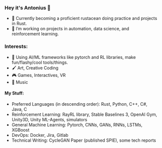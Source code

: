 ### Hey it's Antonius 🍡 
- 🦀 Currently becoming a proficient rustacean doing practice and projects in Rust.
- 🔭 I’m working on projects in automation, data science, and reinforcement learning.
### Interests:
- 🌱 Using AI/ML frameworks like pytorch and RL libraries, make fun/flashy/cool tools/things.
- 🖌️ Art, Creative Coding
- 🎮 Games, Interactives, VR
- 🎵 Music 


#### My Stuff:
- Preferred Languages (in descending order): Rust, Python, C++, C#, Java, C
- Reinforcement Learning: RayRL library, Stable Baselines 3, OpenAI Gym, Unity3D, Unity ML-Agents, simulators
- General Machine Learning: Pytorch, CNNs, GANs, RNNs, LSTMs, XGBoost
- DevOps: Docker, Jira, Gitlab
- Technical Writing: CycleGAN Paper (published SPIE), some tech reports

<!--
**AntoniusP/AntoniusP** is a ✨ _special_ ✨ repository because its `README.md` (this file) appears on your GitHub profile.

Here are some ideas to get you started:

- 👯 I’m looking to collaborate on ...
- 🤔 I’m looking for help with ...
- 📫 How to reach me: ...
- ⚡ Fun fact: ...


- 🐍 python: machine learning, reinforcement learning, data science, general learning
- 🏃 C++: military simulator stuff and embedded systems
- 🎮: Unity3D simulations and games
-->
